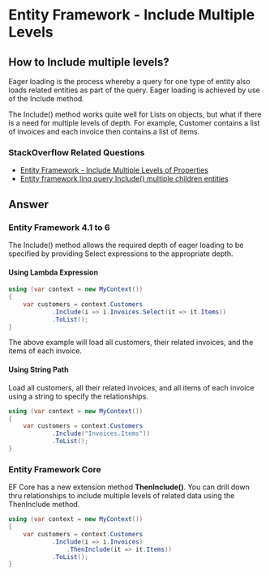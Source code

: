 # Entity Framework - Include Multiple Levels

## How to Include multiple levels? 

Eager loading is the process whereby a query for one type of entity also loads related entities as part of the query. Eager loading is achieved by use of the Include method. 

The Include() method works quite well for Lists on objects, but what if there is a need for multiple levels of depth. For example, Customer contains a list of invoices and each invoice then contains a list of items.
### StackOverflow Related Questions

 - [Entity Framework - Include Multiple Levels of Properties](https://stackoverflow.com/questions/10822656/entity-framework-include-multiple-levels-of-properties)
 - [Entity framework linq query Include() multiple children entities](https://stackoverflow.com/questions/3356541/entity-framework-linq-query-include-multiple-children-entities?noredirect=1&lq=1) 

## Answer

### Entity Framework 4.1 to 6

The Include() method allows the required depth of eager loading to be specified by providing Select expressions to the appropriate depth.

#### Using Lambda Expression


```csharp
using (var context = new MyContext())
{
    var customers = context.Customers
            .Include(i => i.Invoices.Select(it => it.Items))
            .ToList();
}
```

The above example will load all customers, their related invoices, and the items of each invoice.

#### Using String Path

Load all customers, all their related invoices, and all items of each invoice using a string to specify the relationships.


```csharp
using (var context = new MyContext())
{
    var customers = context.Customers
            .Include("Invoices.Items"))
            .ToList();
}
```

### Entity Framework Core

EF Core has a new extension method **ThenInclude()**. You can drill down thru relationships to include multiple levels of related data using the ThenInclude method.


```csharp
using (var context = new MyContext())
{
    var customers = context.Customers
            .Include(i => i.Invoices)
                .ThenInclude(it => it.Items))
            .ToList();
}
```